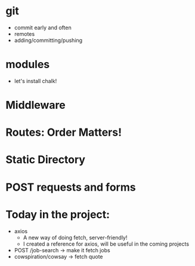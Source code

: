 # git 
- commit early and often
- remotes
- adding/committing/pushing
# modules
- let's install chalk!
# Middleware
# Routes: Order Matters!
# Static Directory
# POST requests and forms

# Today in the project:
- axios
  - A new way of doing fetch, server-friendly!
  - I created a reference for axios, will be useful in the coming projects
- POST /job-search -> make it fetch jobs
- cowspiration/cowsay -> fetch quote

 